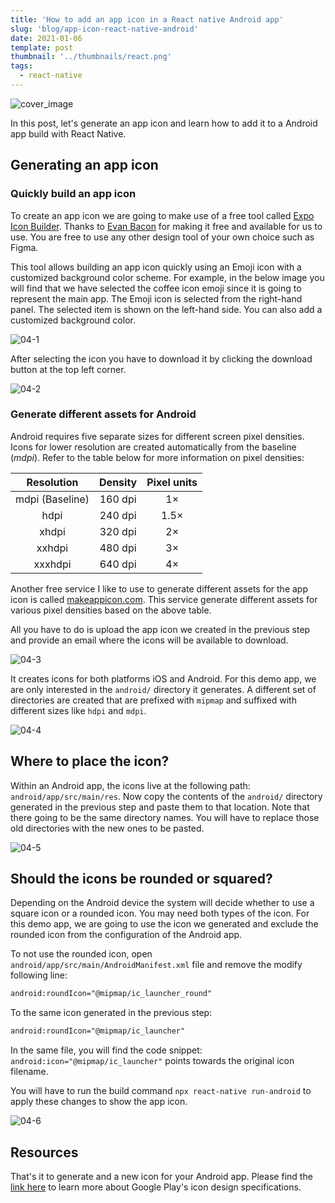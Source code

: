 ```yaml
---
title: 'How to add an app icon in a React native Android app'
slug: 'blog/app-icon-react-native-android'
date: 2021-01-06
template: post
thumbnail: '../thumbnails/react.png'
tags:
  - react-native
---
```


![cover_image](https://i.imgur.com/tZtGF2K.png)

In this post, let's generate an app icon and learn how to add it to a Android app build with React Native.

## Generating an app icon

### Quickly build an app icon

To create an app icon we are going to make use of a free tool called [Expo Icon Builder](https://buildicon.netlify.app/). Thanks to [Evan Bacon](https://twitter.com/baconbrix?lang=en) for making it free and available for us to use. You are free to use any other design tool of your own choice such as Figma.

This tool allows building an app icon quickly using an Emoji icon with a customized background color scheme. For example, in the below image you will find that we have selected the coffee icon emoji since it is going to represent the main app. The Emoji icon is selected from the right-hand panel. The selected item is shown on the left-hand side. You can also add a customized background color.

![04-1](https://i.imgur.com/ulbO2nm.png)

After selecting the icon you have to download it by clicking the download button at the top left corner.

![04-2](https://i.imgur.com/dnvBU00.png)

### Generate different assets for Android

Android requires five separate sizes for different screen pixel densities. Icons for lower resolution are created automatically from the baseline (_mdpi_). Refer to the table below for more information on pixel densities:

|   Resolution    | Density | Pixel units |
| :-------------: | :-----: | :---------: |
| mdpi (Baseline) | 160 dpi |     1×      |
|      hdpi       | 240 dpi |    1.5×     |
|      xhdpi      | 320 dpi |     2×      |
|     xxhdpi      | 480 dpi |     3×      |
|     xxxhdpi     | 640 dpi |     4×      |

Another free service I like to use to generate different assets for the app icon is called [makeappicon.com](https://makeappicon.com/). This service generate different assets for various pixel densities based on the above table.

All you have to do is upload the app icon we created in the previous step and provide an email where the icons will be available to download.

![04-3](https://i.imgur.com/JHjruoR.png)

It creates icons for both platforms iOS and Android. For this demo app, we are only interested in the `android/` directory it generates. A different set of directories are created that are prefixed with `mipmap` and suffixed with different sizes like `hdpi` and `mdpi`.

![04-4](https://i.imgur.com/lKLlS1a.png)

## Where to place the icon?

Within an Android app, the icons live at the following path: `android/app/src/main/res`. Now copy the contents of the `android/` directory generated in the previous step and paste them to that location. Note that there going to be the same directory names. You will have to replace those old directories with the new ones to be pasted.

![04-5](https://i.imgur.com/myCrBZc.png)

## Should the icons be rounded or squared?

Depending on the Android device the system will decide whether to use a square icon or a rounded icon. You may need both types of the icon. For this demo app, we are going to use the icon we generated and exclude the rounded icon from the configuration of the Android app.

To not use the rounded icon, open `android/app/src/main/AndroidManifest.xml` file and remove the modify following line:

```xml
android:roundIcon="@mipmap/ic_launcher_round"
```

To the same icon generated in the previous step:

```xml
android:roundIcon="@mipmap/ic_launcher"
```

In the same file, you will find the code snippet: `android:icon="@mipmap/ic_launcher"` points towards the original icon filename.

You will have to run the build command `npx react-native run-android` to apply these changes to show the app icon.

![04-6](https://i.imgur.com/KYxddTW.jpg)

## Resources

That's it to generate and a new icon for your Android app. Please find the [link here](https://developer.android.com/google-play/resources/icon-design-specifications) to learn more about Google Play's icon design specifications.
